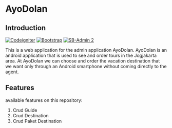 # AyoDolan
 
## Introduction

[![Codeigniter](https://img.shields.io/badge/Codeigniter-3.0-red.svg)](https://www.codeigniter.com/)
[![Bootstrap](https://img.shields.io/badge/Bootstrap-4.0-green.svg)](https://getbootstrap.com/docs/4.0/getting-started/introduction/)
[![SB-Admin 2](https://img.shields.io/badge/%20-Vali%20Admin-blue.svg)](https://startbootstrap.com/templates/sb-admin/)

This is a web application for the admin application AyoDolan.
AyoDolan is an android application that is used to see and order tours in the Jogjakarta area. At AyoDolan we can choose and order the vacation destination that we want only through an Android smartphone without coming directly to the agent.

## Features
available features on this repository:
1. Crud Guide 
2. Crud Destination
3. Crud Paket Destination

